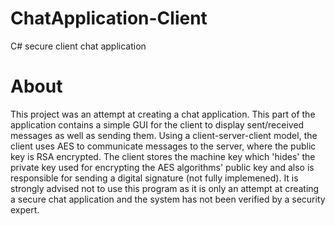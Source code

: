 # ChatApplication-Client
C# secure client chat application

# About
This project was an attempt at creating a chat application. This part of the application contains a simple GUI for the client to display sent/received messages
as well as sending them. Using a client-server-client model, the client uses AES to communicate messages to the server, 
where the public key is RSA encrypted. The client stores the machine key which 'hides' the private key used for encrypting the AES algorithms' public key
and also is responsible for sending a digital signature (not fully implemened). It is strongly advised not to use this program as it is only an attempt at 
creating a secure chat application and the system has not been verified by a security expert.

